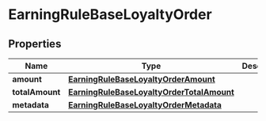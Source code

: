 

# EarningRuleBaseLoyaltyOrder


## Properties

| Name | Type | Description |
|------------ | ------------- | ------------- |
|**amount** | [**EarningRuleBaseLoyaltyOrderAmount**](EarningRuleBaseLoyaltyOrderAmount.md) |  |
|**totalAmount** | [**EarningRuleBaseLoyaltyOrderTotalAmount**](EarningRuleBaseLoyaltyOrderTotalAmount.md) |  |
|**metadata** | [**EarningRuleBaseLoyaltyOrderMetadata**](EarningRuleBaseLoyaltyOrderMetadata.md) |  |



